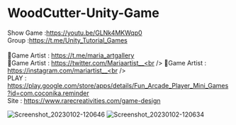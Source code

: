 # WoodCutter-Unity-Game<br />
Show Game :https://youtu.be/GLNk4MKWqp0<br />
Group :https://t.me/Unity_Tutorial_Games<br /><br />
🎨Game Artist : https://t.me/maria_artgallery<br />
🎨Game Artist : https://twitter.com/Mariaartist__<br />
🎨Game Artist : https://instagram.com/mariartist__<br /><br />
PLAY : https://play.google.com/store/apps/details/Fun_Arcade_Player_Mini_Games?id=com.coconika.reminder<br />
Site : https://www.rarecreativities.com/game-design <br />

![Screenshot_20230102-120646](https://user-images.githubusercontent.com/83016119/210219992-13c05134-5a44-4684-95a0-2b2389accd3e.png)
![Screenshot_20230102-120634](https://user-images.githubusercontent.com/83016119/210220054-239d60b9-3304-4724-8927-1c564b634ba9.png)
